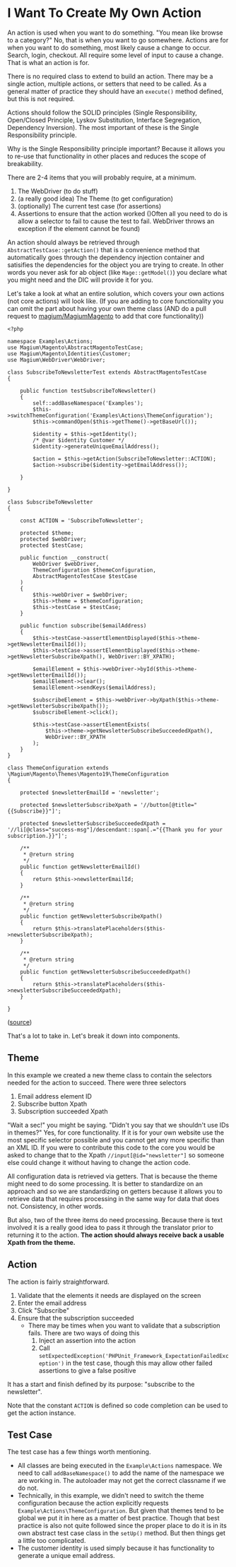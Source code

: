 # I Want To Create My Own Action

An action is used when you want to do something.  "You mean like browse to a category?"  No, that is when you want to go somewhere.  Actions are for when you want to do something, most likely cause a change to occur.  Search, login, checkout.  All require some level of input to cause a change.  That is what an action is for.

There is no required class to extend to build an action.  There may be a single action, multiple actions, or setters that need to be called.  As a general matter of practice they should have an `execute()` method defined, but this is not required.

Actions should follow the SOLID principles (Single Responsibility, Open/Closed Principle, Lyskov Substitution, Interface Segregation, Dependency Inversion).  The most important of these is the Single Responsibility principle.

Why is the Single Responsibility principle important?  Because it allows you to re-use that functionality in other places and reduces the scope of breakability.

There are 2-4 items that you will probably require, at a minimum.

1) The WebDriver (to do stuff)
2) (a really good idea) The Theme (to get configuration)
3) (optionally) The current test case (for assertions)
4) Assertions to ensure that the action worked ()Often all you need to do is allow a selector to fail to cause the test to fail.  WebDriver throws an exception if the element cannot be found)

An action should always be retrieved through `AbstractTestCase::getAction()` that is a convenience method that automatically goes through the dependency injection container and satisifies the dependencies for the object you are trying to create.  In other words you never ask for ab object (like `Mage::getModel()`) you declare what you might need and the DIC will provide it for you.

Let's take a look at what an entire solution, which covers your own actions (not core actions) will look like.  (If you are adding to core functionality you can omit the part about having your own theme class (AND do a pull request to [magium/MagiumMagento](https://github.com/magium/MagiumMagento) to add that core functionality))

```
<?php

namespace Examples\Actions;
use Magium\Magento\AbstractMagentoTestCase;
use Magium\Magento\Identities\Customer;
use Magium\WebDriver\WebDriver;

class SubscribeToNewsletterTest extends AbstractMagentoTestCase
{

    public function testSubscribeToNewsletter()
    {
        self::addBaseNamespace('Examples');
        $this->switchThemeConfiguration('Examples\Actions\ThemeConfiguration');
        $this->commandOpen($this->getTheme()->getBaseUrl());

        $identity = $this->getIdentity();
        /* @var $identity Customer */
        $identity->generateUniqueEmailAddress();

        $action = $this->getAction(SubscribeToNewsletter::ACTION);
        $action->subscribe($identity->getEmailAddress());

    }

}

class SubscribeToNewsletter
{

    const ACTION = 'SubscribeToNewsletter';

    protected $theme;
    protected $webDriver;
    protected $testCase;

    public function __construct(
        WebDriver $webDriver,
        ThemeConfiguration $themeConfiguration,
        AbstractMagentoTestCase $testCase
    )
    {
        $this->webDriver = $webDriver;
        $this->theme = $themeConfiguration;
        $this->testCase = $testCase;
    }

    public function subscribe($emailAddress)
    {
        $this->testCase->assertElementDisplayed($this->theme->getNewsletterEmailId());
        $this->testCase->assertElementDisplayed($this->theme->getNewsletterSubscribeXpath(), WebDriver::BY_XPATH);

        $emailElement = $this->webDriver->byId($this->theme->getNewsletterEmailId());
        $emailElement->clear();
        $emailElement->sendKeys($emailAddress);

        $subscribeElement = $this->webDriver->byXpath($this->theme->getNewsletterSubscribeXpath());
        $subscribeElement->click();

        $this->testCase->assertElementExists(
            $this->theme->getNewsletterSubscribeSucceededXpath(),
            WebDriver::BY_XPATH
        );
    }
}

class ThemeConfiguration extends \Magium\Magento\Themes\Magento19\ThemeConfiguration
{

    protected $newsletterEmailId = 'newsletter';

    protected $newsletterSubscribeXpath = '//button[@title="{{Subscribe}}"]';

    protected $newsletterSubscribeSucceededXpath = '//li[@class="success-msg"]/descendant::span[.="{{Thank you for your subscription.}}"]';

    /**
     * @return string
     */
    public function getNewsletterEmailId()
    {
        return $this->newsletterEmailId;
    }

    /**
     * @return string
     */
    public function getNewsletterSubscribeXpath()
    {
        return $this->translatePlaceholders($this->newsletterSubscribeXpath);
    }

    /**
     * @return string
     */
    public function getNewsletterSubscribeSucceededXpath()
    {
        return $this->translatePlaceholders($this->newsletterSubscribeSucceededXpath);
    }

}
```
([source](../examples/Actions/SubscribeToNewsletterTest.php))

That's a lot to take in.  Let's break it down into components.

## Theme

In this example we created a new theme class to contain the selectors needed for the action to succeed.  There were three selectors

1) Email address element ID
2) Subscribe button Xpath
3) Subscription succeeded Xpath

"Wait a sec!" you might be saying.  "Didn't you say that we shouldn't use IDs in themes?"  Yes, for core functionality.  If it is for your own website use the most specific selector possible and you cannot get any more specific than an XML ID.  If you were to contribute this code to the core you would be asked to change that to the Xpath `//input[@id="newsletter"]` so someone else could change it without having to change the action code.

All configuration data is retrieved via getters.  That is because the theme might need to do some processing.  It is better to standardize on an approach and so we are standardizing on getters because it allows you to retrieve data that requires processing in the same way for data that does not.  Consistency, in other words.

But also, two of the three items do need processing.  Because there is text involved it is a really good idea to pass it through the translator prior to returning it to the action.  **The action should always receive back a usable Xpath from the theme.**

## Action

The action is fairly straightforward.

1) Validate that the elements it needs are displayed on the screen
2) Enter the email address
3) Click "Subscribe"
4) Ensure that the subscription succeeded
    * There may be times when you want to validate that a subscription fails.  There are two ways of doing this
        1) Inject an assertion into the action
        2) Call `setExpectedException('PHPUnit_Framework_ExpectationFailedException')` in the test case, though this may allow other failed assertions to give a false positive

It has a start and finish defined by its purpose: "subscribe to the newsletter".

Note that the constant `ACTION` is defined so code completion can be used to get the action instance.

## Test Case

The test case has a few things worth mentioning.

* All classes are being executed in the `Example\Actions` namespace.  We need to call `addBaseNamespace()` to add the name of the namespace we are working in.  The autoloader may not get the correct classname if we do not.
* Technically, in this example, we didn't need to switch the theme configuration because the action explicitly requests `Example\Actions\ThemeConfiguration`.  But given that themes tend to be global we put it in here as a matter of best practice.  Though that best practice is also not quite followed since the proper place to do it is in its own abstract test case class in the `setUp()` method.  But then things get a little too complicated.
* The customer identity is used simply because it has functionality to generate a unique email address.